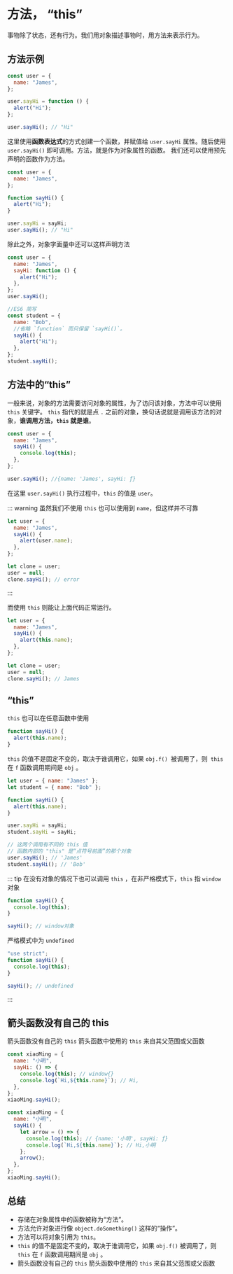 # 方法， “this”

事物除了状态，还有行为。我们用对象描述事物时，用方法来表示行为。

## 方法示例

```javascript
const user = {
  name: "James",
};

user.sayHi = function () {
  alert("Hi");
};

user.sayHi(); // "Hi"
```

这里使用**函数表达式**的方式创建一个函数，并赋值给 `user.sayHi` 属性。随后使用 `user.sayHi()` 即可调用。方法，就是作为对象属性的函数。
我们还可以使用预先声明的函数作为方法。

```javascript
const user = {
  name: "James",
};

function sayHi() {
  alert("Hi");
}

user.sayHi = sayHi;
user.sayHi(); // "Hi"
```

除此之外，对象字面量中还可以这样声明方法

```javascript
const user = {
  name: "James",
  sayHi: function () {
    alert("Hi");
  },
};
user.sayHi();

//ES6 简写
const student = {
  name: "Bob",
  //省略 `function` 而只保留 `sayHi()`。
  sayHi() {
    alert("Hi");
  },
};
student.sayHi();
```

## 方法中的“this”

一般来说，对象的方法需要访问对象的属性，为了访问该对象，方法中可以使用 `this` 关键字。
`this` 指代的就是点 `.` 之前的对象，换句话说就是调用该方法的对象，**谁调用方法，`this` 就是谁**。

```javascript
const user = {
  name: "James",
  sayHi() {
    console.log(this);
  },
};

user.sayHi(); //{name: 'James', sayHi: ƒ}
```

在这里 `user.sayHi()` 执行过程中，`this` 的值是 `user`。

::: warning
虽然我们不使用 `this` 也可以使用到 `name`，但这样并不可靠

```javascript
let user = {
  name: "James",
  sayHi() {
    alert(user.name);
  },
};

let clone = user;
user = null;
clone.sayHi(); // error
```

:::

而使用 `this` 则能让上面代码正常运行。

```javascript
let user = {
  name: "James",
  sayHi() {
    alert(this.name);
  },
};

let clone = user;
user = null;
clone.sayHi(); // James
```

## “this”

`this` 也可以在任意函数中使用

```javascript
function sayHi() {
  alert(this.name);
}
```

`this` 的值不是固定不变的，取决于谁调用它，如果 `obj.f() `被调用了，则` this` 在 `f` 函数调用期间是 `obj` 。

```javascript
let user = { name: "James" };
let student = { name: "Bob" };

function sayHi() {
  alert(this.name);
}

user.sayHi = sayHi;
student.sayHi = sayHi;

// 这两个调用有不同的 this 值
// 函数内部的 "this" 是“点符号前面”的那个对象
user.sayHi(); // 'James'
student.sayHi(); // 'Bob'
```

::: tip
在没有对象的情况下也可以调用 `this` ，在非严格模式下，`this` 指 `window` 对象

```javascript
function sayHi() {
  console.log(this);
}

sayHi(); // window对象
```

严格模式中为 `undefined`

```javascript
"use strict";
function sayHi() {
  console.log(this);
}

sayHi(); // undefined
```

:::

## 箭头函数没有自己的 this

箭头函数没有自己的 `this` 箭头函数中使用的 `this` 来自其父范围或父函数

```javascript
const xiaoMing = {
  name: "小明",
  sayHi: () => {
    console.log(this); // window{}
    console.log(`Hi,${this.name}`); // Hi,
  },
};
xiaoMing.sayHi();
```

```javascript
const xiaoMing = {
  name: "小明",
  sayHi() {
    let arrow = () => {
      console.log(this); // {name: '小明', sayHi: ƒ}
      console.log(`Hi,${this.name}`); // Hi,小明
    };
    arrow();
  },
};
xiaoMing.sayHi();
```

## 总结

- 存储在对象属性中的函数被称为“方法”。
- 方法允许对象进行像 `object.doSomething()` 这样的“操作”。
- 方法可以将对象引用为 `this`。
- `this` 的值不是固定不变的，取决于谁调用它，如果 `obj.f()` 被调用了，则 `this` 在 `f` 函数调用期间是 `obj` 。
- 箭头函数没有自己的 `this` 箭头函数中使用的 `this` 来自其父范围或父函数
